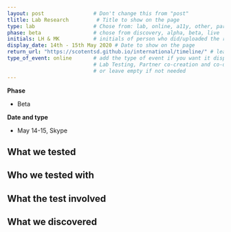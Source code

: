 ```yaml
---
layout: post                # Don't change this from "post"
tlitle: Lab Research         # Title to show on the page
type: lab                   # Chose from: lab, online, a11y, other, partner
phase: beta                 # chose from discovery, alpha, beta, live
initials: LH & MK           # initials of person who did/uploaded the research
display_date: 14th - 15th May 2020 # Date to show on the page
return_url: "https://scotentsd.github.io/international/timeline/" # leave like this - don't change it
type_of_event: online       # add the type of event if you want it displayed added to the heading when the post is clicked on
                            # Lab Testing, Partner co-creation and co-design, Accessibility, Online research and testing, Events, F2F and testing
                            # or leave empty if not needed
---
```


**Phase**
- Beta

**Date and type**
- May 14-15,  Skype

**What we tested**
-


**Who we tested with**
-


**What the test involved**
-


**What we discovered**
-
